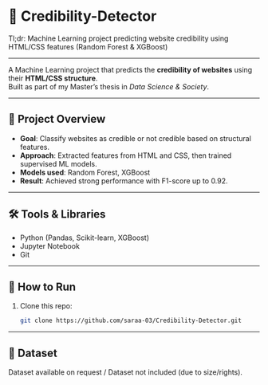 # 📰 Credibility-Detector
Tl;dr: Machine Learning project predicting website credibility using HTML/CSS features (Random Forest &amp; XGBoost)

---

A Machine Learning project that predicts the **credibility of websites** using their **HTML/CSS structure**.  
Built as part of my Master’s thesis in *Data Science & Society*.  

---

## 📌 Project Overview
- **Goal**: Classify websites as credible or not credible based on structural features.  
- **Approach**: Extracted features from HTML and CSS, then trained supervised ML models.  
- **Models used**: Random Forest, XGBoost  
- **Result**: Achieved strong performance with F1-score up to 0.92.  

---

## 🛠️ Tools & Libraries
- Python (Pandas, Scikit-learn, XGBoost)  
- Jupyter Notebook  
- Git  

---

## 🚀 How to Run
1. Clone this repo:  
   ```bash
   git clone https://github.com/saraa-03/Credibility-Detector.git

--- 

## 📃 Dataset 
Dataset available on request / Dataset not included (due to size/rights).
